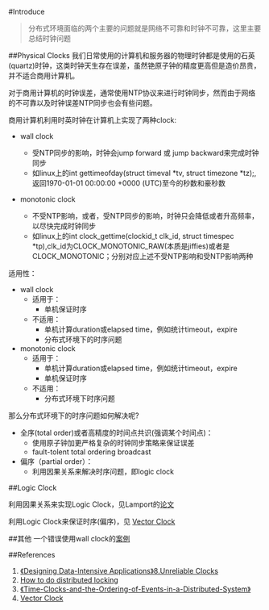 #Introduce

>分布式环境面临的两个主要的问题就是网络不可靠和时钟不可靠，这里主要总结时钟问题

##Physical Clocks
我们日常使用的计算机和服务器的物理时钟都是使用的石英(quartz)时钟，这类时钟天生存在误差，虽然铯原子钟的精度更高但是造价昂贵，并不适合商用计算机。

对于商用计算机的时钟误差，通常使用NTP协议来进行时钟同步，然而由于网络的不可靠以及时钟误差NTP同步也会有些问题。

商用计算机利用时英时钟在计算机上实现了两种clock:
- wall clock
  - 受NTP同步的影响，时钟会jump forward 或 jump backward来完成时钟同步
  - 如linux上的int gettimeofday(struct timeval *tv, struct timezone *tz);,返回1970-01-01 00:00:00 +0000 (UTC)至今的秒数和豪秒数
  
- monotonic clock
  - 不受NTP影响，或者，受NTP同步的影响，时钟只会降低或者升高频率，以尽快完成时钟同步
  - 如linux上的int clock_gettime(clockid_t clk_id, struct timespec *tp),clk_id为CLOCK_MONOTONIC_RAW(本质是jiffies)或者是CLOCK_MONOTONIC；分别对应上述不受NTP影响和受NTP影响两种

适用性：
- wall clock
  - 适用于：
    - 单机保证时序
  - 不适用：
    - 单机计算duration或elapsed time，例如统计timeout，expire
    - 分布式环境下的时序问题
- monotonic clock
  - 适用于：
    - 单机计算duration或elapsed time，例如统计timeout，expire
    - 单机保证时序
  - 不适用：
    - 分布式环境下时序问题

那么分布式环境下的时序问题如何解决呢?
- 全序(total order)或者高精度的时间点共识(强调某个时间点)：
  - 使用原子钟加更严格复杂的时钟同步策略来保证误差
  - fault-tolent total ordering broadcast
- 偏序（partial order）：
  - 利用因果关系来解决时序问题，即logic clock
  
##Logic Clock

利用因果关系来实现Logic Clock，见Lamport的[论文](https://github.com/1Feng/learn-distributed-systems/tree/master/theory/timing-and-order/Time-Clocks-and-the-Ordering-of-Events-in-a-Distributed-System)

利用Logic Clock来保证时序(偏序)，见 [Vector Clock](https://github.com/1Feng/learn-distributed-systems/tree/master/theory/timing-and-order/vector-clock)
  

##其他 
一个错误使用wall clock的[案例](http://martin.kleppmann.com/2016/02/08/how-to-do-distributed-locking.html)
  
  
##References
1. [《Designing Data-Intensive Applications》8.Unreliable Clocks](http://dataintensive.net/)
2. [How to do distributed locking](http://martin.kleppmann.com/2016/02/08/how-to-do-distributed-locking.html)
3. [《Time-Clocks-and-the-Ordering-of-Events-in-a-Distributed-System》](https://github.com/1Feng/learn-distributed-systems/tree/master/theory/timing-and-order/Time-Clocks-and-the-Ordering-of-Events-in-a-Distributed-System)
4. [Vector Clock](https://github.com/1Feng/learn-distributed-systems/tree/master/theory/timing-and-order/vector-clock)
